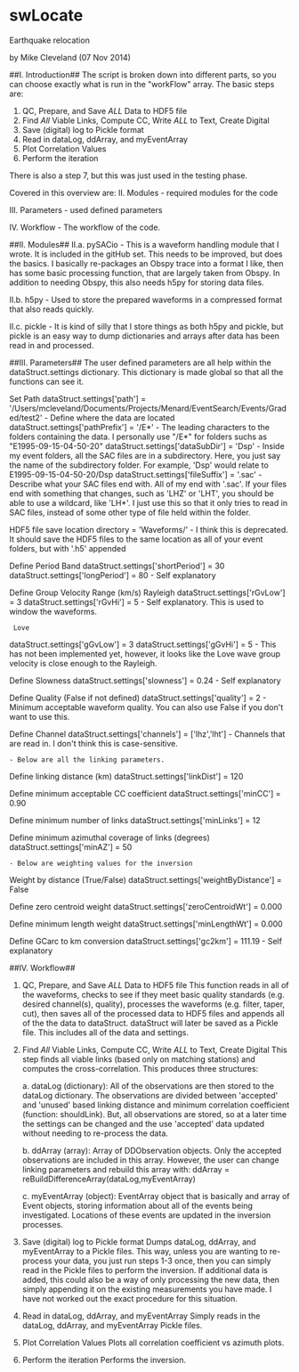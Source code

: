 swLocate
========

Earthquake relocation

by Mike Cleveland (07 Nov 2014)



##I. Introduction##
The script is broken down into different parts, so you can choose exactly what is run
in the "workFlow" array. The basic steps are:

1. QC, Prepare, and Save *ALL* Data to HDF5 file 
2. Find *All* Viable Links, Compute CC, Write *ALL* to Text, Create Digital
3. Save (digital) log to Pickle format
4. Read in dataLog, ddArray, and myEventArray
5. Plot Correlation Values
6. Perform the iteration

There is also a step 7, but this was just used in the testing phase.

Covered in this overview are:
II. Modules 
	- required modules for the code
	
III. Parameters 
	- used defined parameters
	
IV. Workflow
	- The workflow of the code.


##II. Modules##
II.a. pySACio - This is a waveform handling module that I wrote. It is included in the 
					gitHub set. This needs to be improved, but does the basics. I basically
					re-packages an Obspy trace into a format I like, then has some basic
					processing function, that are largely taken from Obspy. In addition
					to needing Obspy, this also needs h5py for storing data files.
					
II.b. h5py - Used to store the prepared waveforms in a compressed format that also reads
				quickly.

II.c. pickle - It is kind of silly that I store things as both h5py and pickle, but pickle
					is an easy way to dump dictionaries and arrays after data has been
					read in and processed.

##III. Parameters##
The user defined parameters are all help within the dataStruct.settings dictionary. This
dictionary is made global so that all the functions can see it.

 Set Path 
dataStruct.settings['path'] = '/Users/mcleveland/Documents/Projects/Menard/EventSearch/Events/Graded/test2'
	- Define where the data are located
dataStruct.settings['pathPrefix'] = '/E*'
	- The leading characters to the folders containing the data. I personally use "/E*" for
		folders suchs as "E1995-09-15-04-50-20"
dataStruct.settings['dataSubDir'] = 'Dsp'
	- Inside my event folders, all the SAC files are in a subdirectory. Here, you just say the 
		name of the subdirectory folder. For example, 'Dsp' would relate to 
		E1995-09-15-04-50-20/Dsp
dataStruct.settings['fileSuffix'] = '.sac'
	- Describe what your SAC files end with. All of my end with '.sac'. If your files
		end with something that changes, such as 'LHZ' or 'LHT', you should be able to
		use a wildcard, like 'LH*'. I just use this so that it only tries to read in SAC
		files, instead of some other type of file held within the folder.

 HDF5 file save location 
directory = 'Waveforms/'
	- I think this is deprecated. It should save the HDF5 files to the same location
		as all of your event folders, but with '.h5' appended

 Define Period Band 
dataStruct.settings['shortPeriod'] = 30
dataStruct.settings['longPeriod']  = 80
	- Self explanatory

 Define Group Velocity Range (km/s) 
	 Rayleigh 
dataStruct.settings['rGvLow'] = 3
dataStruct.settings['rGvHi']  = 5
	- Self explanatory. This is used to window the waveforms.

	 Love 
dataStruct.settings['gGvLow'] = 3
dataStruct.settings['gGvHi']  = 5
	- This has not been implemented yet, however, it looks like the Love wave group
		velocity is close enough to the Rayleigh.
	
 Define Slowness 
dataStruct.settings['slowness'] = 0.24
	- Self explanatory

 Define Quality (False if not defined) 
dataStruct.settings['quality'] = 2
	- Minimum acceptable waveform quality. You can also use False if you don't want to use
		this.

 Define Channel 
dataStruct.settings['channels'] = ['lhz','lht']
	- Channels that are read in. I don't think this is case-sensitive.

	- Below are all the linking parameters.
 Define linking distance (km) 
dataStruct.settings['linkDist'] = 120

 Define minimum acceptable CC coefficient 
dataStruct.settings['minCC'] = 0.90

 Define minimum number of links 
dataStruct.settings['minLinks'] = 12

 Define minimum azimuthal coverage of links (degrees) 
dataStruct.settings['minAZ'] = 50

	- Below are weighting values for the inversion
 Weight by distance (True/False) 
dataStruct.settings['weightByDistance'] = False

 Define zero centroid weight 
dataStruct.settings['zeroCentroidWt'] = 0.000

 Define minimum length weight 
dataStruct.settings['minLengthWt'] = 0.000

 Define GCarc to km conversion 
dataStruct.settings['gc2km'] = 111.19
	- Self explanatory



##IV. Workflow##
1. QC, Prepare, and Save *ALL* Data to HDF5 file 
	This function reads in all of the waveforms, checks to see if they meet basic quality
	standards (e.g. desired channel(s), quality), processes the waveforms (e.g. filter, 
	taper, cut), then saves all of the processed data to HDF5 files and appends all of the
	the data to dataStruct. dataStruct will later be saved as a Pickle file. This includes
	all of the data and settings.
	
2. Find *All* Viable Links, Compute CC, Write *ALL* to Text, Create Digital
	This step finds all viable links (based only on matching stations) and computes the
	cross-correlation. This produces three structures:
	
	a. dataLog (dictionary): All of the observations are then stored to the dataLog dictionary. 
		The	observations are divided between 'accepted' and 'unused' based linking distance
		and minimum correlation coefficient (function: shouldLink). But, all observations 
		are stored, so at a later time the settings can be changed and the use 'accepted' 
		data updated without needing to re-process the data.
	
	b. ddArray (array): Array of DDObservation objects. Only the accepted observations
		are included in this array. However, the user can change linking parameters and
		rebuild this array with:
			ddArray = reBuildDifferenceArray(dataLog,myEventArray)
	
	c. myEventArray (object): EventArray object that is basically and array of Event objects,
		storing information about all of the events being investigated. Locations of these
		events are updated in the inversion processes.
	
3. Save (digital) log to Pickle format
	Dumps dataLog, ddArray, and myEventArray to a Pickle files. This way, unless you are 
	wanting to re-process your data, you just run steps 1-3 once, then you can simply read 
	in the Pickle files to perform the inversion. If additional data is added, this could
	also be a way of only processing the new data, then simply appending it on the existing
	measurements you have made. I have not worked out the exact procedure for this situation.
	
4. Read in dataLog, ddArray, and myEventArray
	Simply reads in the dataLog, ddArray, and myEventArray Pickle files.
	
5. Plot Correlation Values
	Plots all correlation coefficient vs azimuth plots.
	
6. Perform the iteration
	Performs the inversion.


